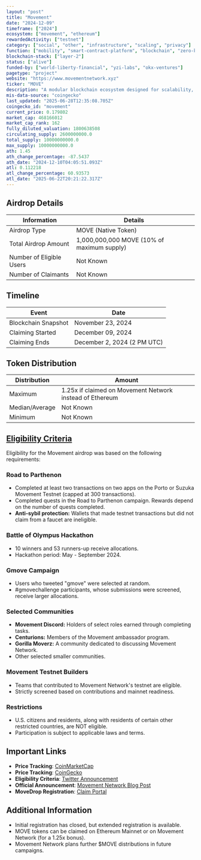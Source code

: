 ```yaml
---
layout: "post"
title: "Movement"
date: "2024-12-09"
timeframe: ["2024"]
ecosystem: ["movement", "ethereum"]
rewardedActivity: ["testnet"]
category: ["social", "other", "infrastructure", "scaling", "privacy"]
function: ["mobility", "smart-contract-platform", "blockchain", "zero-knowledge"]
blockchain-stack: ["layer-2"]
status: ["alive"]
funded-by: ["world-liberty-financial", "yzi-labs", "okx-ventures"]
pagetype: "project"
website: "https://www.movementnetwork.xyz"
ticker: "MOVE"
description: "A modular blockchain ecosystem designed for scalability, efficiency, and developer-friendly innovation."
mis-data-source: "coingecko"
last_updated: "2025-06-28T12:35:08.705Z"
coingecko_id: "movement"
current_price: 0.179802
market_cap: 468166012
market_cap_rank: 162
fully_diluted_valuation: 1800638508
circulating_supply: 2600000000.0
total_supply: 10000000000.0
max_supply: 10000000000.0
ath: 1.45
ath_change_percentage: -87.5437
ath_date: "2024-12-10T04:05:51.093Z"
atl: 0.112218
atl_change_percentage: 60.93573
atl_date: "2025-06-22T20:21:22.317Z"
---
```


## Airdrop Details

| Information              | Details                                    |
| ------------------------ | ------------------------------------------ |
| Airdrop Type             | MOVE (Native Token)                        |
| Total Airdrop Amount     | 1,000,000,000 MOVE (10% of maximum supply) |
| Number of Eligible Users | Not Known                                  |
| Number of Claimants      | Not Known                                  |

## Timeline

| Event               | Date                        |
| ------------------- | --------------------------- |
| Blockchain Snapshot | November 23, 2024           |
| Claiming Started    | December 09, 2024           |
| Claiming Ends       | December 2, 2024 (2 PM UTC) |

## Token Distribution

| Distribution   | Amount                                                   |
| -------------- | -------------------------------------------------------- |
| Maximum        | 1.25x if claimed on Movement Network instead of Ethereum |
| Median/Average | Not Known                                                |
| Minimum        | Not Known                                                |

## [Eligibility Criteria](https://www.movementnetwork.xyz/article/movement-network-foundation-movedrop-move-token)

Eligibility for the Movement airdrop was based on the following requirements:

### Road to Parthenon
- Completed at least two transactions on two apps on the Porto or Suzuka Movement Testnet (capped at 300 transactions).
- Completed quests in the Road to Parthenon campaign. Rewards depend on the number of quests completed.
- **Anti-sybil protection:** Wallets that made testnet transactions but did not claim from a faucet are ineligible.

### Battle of Olympus Hackathon
- 10 winners and 53 runners-up receive allocations.
- Hackathon period: May - September 2024.

### Gmove Campaign
- Users who tweeted "gmove" were selected at random.
- #gmovechallenge participants, whose submissions were screened, receive larger allocations.

### Selected Communities
- **Movement Discord:** Holders of select roles earned through completing tasks.
- **Centurions:** Members of the Movement ambassador program.
- **Gorilla Moverz:** A community dedicated to discussing Movement Network.
- Other selected smaller communities.

### Movement Testnet Builders
- Teams that contributed to Movement Network's testnet are eligible.
- Strictly screened based on contributions and mainnet readiness.

### Restrictions
- U.S. citizens and residents, along with residents of certain other restricted countries, are NOT eligible.
- Participation is subject to applicable laws and terms.

## Important Links

- **Price Tracking**: [CoinMarketCap](https://coinmarketcap.com/currencies/movement)
- **Price Tracking**: [CoinGecko](https://www.coingecko.com/en/coins/movement)
- **Eligibility Criteria**: [Twitter Announcement](https://x.com/movementfdn/status/1861472760138211786)
- **Official Announcement**: [Movement Network Blog Post](https://www.movementnetwork.xyz/article/movement-network-foundation-movedrop-move-token)
- **MoveDrop Registration**: [Claim Portal](https://www.movementnetwork.xyz)

## Additional Information

- Initial registration has closed, but extended registration is available.
- MOVE tokens can be claimed on Ethereum Mainnet or on Movement Network (for a 1.25x bonus).
- Movement Network plans further $MOVE distributions in future campaigns.